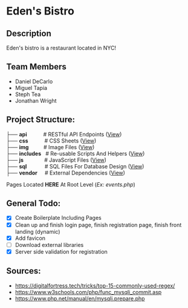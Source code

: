 # Eden's Bistro

## Description

Eden's bistro is a restaurant located in NYC!

## Team Members

-   Daniel DeCarlo
-   Miguel Tapia
-   Steph Tea
-   Jonathan Wright

## Project Structure:

├── **api** &nbsp; &nbsp; &nbsp; &nbsp; &nbsp; # RESTful API Endpoints ([View](api/)) \
├── **css** &nbsp; &nbsp; &nbsp; &nbsp; &nbsp; # CSS Sheets ([View](css/)) \
├── **img** &nbsp; &nbsp; &nbsp; &nbsp;&nbsp; # Image Files ([View](img/)) \
├── **includes** &nbsp; # Re-usable Scripts And Helpers ([View](includes/)) \
├── **js** &nbsp; &nbsp; &nbsp; &nbsp; &nbsp; &nbsp;&nbsp; # JavaScript Files ([View](js/)) \
├── **sql** &nbsp; &nbsp; &nbsp; &nbsp; &nbsp;&nbsp; # SQL Files For Database Design ([View](sql/)) \
├── **vendor** &nbsp; &nbsp; # External Dependencies ([View](vendor/))

Pages Located **HERE** At Root Level (_Ex: events.php_)

## General Todo:

-   [x] Create Boilerplate Including Pages
-   [x] Clean up and finish login page, finish registration page, finish front landing (dynamic)
-   [x] Add favicon
-   [ ] Download external libraries
-   [x] Server side validation for registration

## Sources:

-   https://digitalfortress.tech/tricks/top-15-commonly-used-regex/
-   https://www.w3schools.com/php/func_mysqli_commit.asp
-   https://www.php.net/manual/en/mysqli.prepare.php
